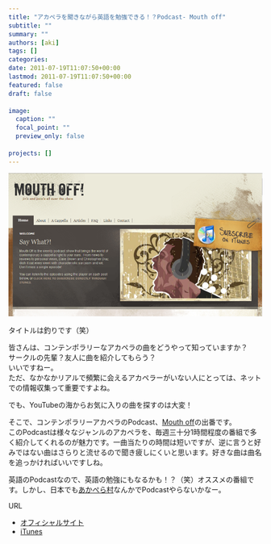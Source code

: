 ```yaml
---
title: "アカペラを聞きながら英語を勉強できる！？Podcast- Mouth off"
subtitle: ""
summary: ""
authors: [aki]
tags: []
categories: 
date: 2011-07-19T11:07:50+00:00
lastmod: 2011-07-19T11:07:50+00:00
featured: false
draft: false

image:
  caption: ""
  focal_point: ""
  preview_only: false

projects: []
---
```

[![](mouthoff.png)](http://www.mouthoffshow.com/)

タイトルは釣りです（笑）

皆さんは、コンテンポラリーなアカペラの曲をどうやって知っていますか？  
サークルの先輩？友人に曲を紹介してもらう？  
いいですねー。  
ただ、なかなかリアルで頻繁に会えるアカペラーがいない人にとっては、ネットでの情報収集って重要ですよね。

でも、YouTubeの海からお気に入りの曲を探すのは大変！

そこで、コンテンポラリーアカペラのPodcast、[Mouth off](http://www.mouthoffshow.com/)の出番です。  
このPodcastは様々なジャンルのアカペラを、毎週三十分1時間程度の番組で多く紹介してくれるのが魅力です。一曲当たりの時間は短いですが、逆に言うと好みではない曲はさらりと流せるので聞き疲しにくいと思います。好きな曲は曲名を追っかければいいですしね。

英語のPodcastなので、英語の勉強にもなるかも！？（笑）オススメの番組です。しかし、日本でも[あかぺら村](http://acappellavillage.blog103.fc2.com/)なんかでPodcastやらないかなー。

URL

- [オフィシャルサイト](http://www.mouthoffshow.com/)
- [iTunes](http://itunes.apple.com/podcast/mouth-off/id315632650)

